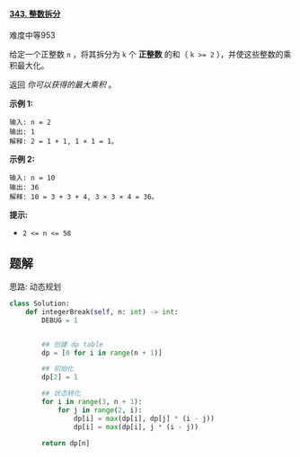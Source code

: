 #### [343. 整数拆分](https://leetcode.cn/problems/integer-break/)

难度中等953

给定一个正整数 `n` ，将其拆分为 `k` 个 **正整数** 的和（ `k >= 2` ），并使这些整数的乘积最大化。

返回 *你可以获得的最大乘积* 。

 

**示例 1:**

```
输入: n = 2
输出: 1
解释: 2 = 1 + 1, 1 × 1 = 1。
```

**示例 2:**

```
输入: n = 10
输出: 36
解释: 10 = 3 + 3 + 4, 3 × 3 × 4 = 36。
```

 

**提示:**

- `2 <= n <= 58`



## 题解

思路: 动态规划

~~~python
class Solution:
    def integerBreak(self, n: int) -> int:
        DEBUG = 1


        ## 创建 dp table
        dp = [0 for i in range(n + 1)]

        ## 初始化
        dp[2] = 1

        ## 状态转化
        for i in range(3, n + 1):
            for j in range(2, i):
                dp[i] = max(dp[i], dp[j] * (i - j))
                dp[i] = max(dp[i], j * (i - j))
        
        return dp[n]
~~~

